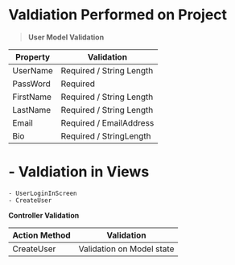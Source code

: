 # **Valdiation Performed on Project**

>**User Model Validation**				

Property | Validation
---------|-----------
UserName | Required / String Length 
PassWord | Required
FirstName | Required / String Length
LastName | Required / String Length
Email | Required / EmailAddress
Bio | Required / StringLength

# - Valdiation in Views
	- UserLoginInScreen
	- CreateUser


**Controller Validation**

Action Method | Validation
--------------|-----------
CreateUser | Validation on Model state

	

   
        